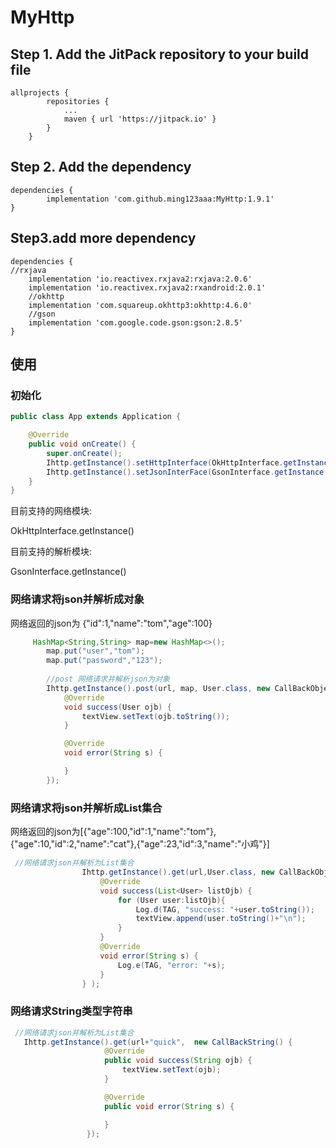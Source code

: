 # MyHttp

## Step 1. Add the JitPack repository to your build file
```
allprojects {
		repositories {
			...
			maven { url 'https://jitpack.io' }
		}
	}
```
## Step 2. Add the dependency
	dependencies {
	        implementation 'com.github.ming123aaa:MyHttp:1.9.1'
	}
  
## Step3.add more dependency
```
dependencies {
//rxjava
    implementation 'io.reactivex.rxjava2:rxjava:2.0.6'
    implementation 'io.reactivex.rxjava2:rxandroid:2.0.1'
    //okhttp
    implementation 'com.squareup.okhttp3:okhttp:4.6.0'
    //gson
    implementation 'com.google.code.gson:gson:2.8.5'
}
```

## 使用

### 初始化
```java
public class App extends Application {

    @Override
    public void onCreate() {
        super.onCreate();
        Ihttp.getInstance().setHttpInterface(OkHttpInterface.getInstance());//添加网络请求模块
        Ihttp.getInstance().setJsonInterFace(GsonInterface.getInstance());//添加json解析模块
    }
}
```
目前支持的网络模块:

OkHttpInterface.getInstance()


目前支持的解析模块:

GsonInterface.getInstance()

### 网络请求将json并解析成对象
网络返回的json为 {"id":1,"name":"tom","age":100}
```java
     HashMap<String,String> map=new HashMap<>();
        map.put("user","tom");
        map.put("password","123");
	
        //post 网络请求并解析json为对象
        Ihttp.getInstance().post(url, map, User.class, new CallBackObject<User>() {
            @Override
            void success(User ojb) {
                textView.setText(ojb.toString());
            }

            @Override
            void error(String s) {

            }
        });
```

###  网络请求将json并解析成List集合
网络返回的json为[{"age":100,"id":1,"name":"tom"},{"age":10,"id":2,"name":"cat"},{"age":23,"id":3,"name":"小鸡"}]
```java
 //网络请求json并解析为List集合
                Ihttp.getInstance().get(url,User.class, new CallBackObjects<User>() {
                    @Override
                    void success(List<User> listOjb) {
                        for (User user:listOjb){
                            Log.d(TAG, "success: "+user.toString());
                            textView.append(user.toString()+"\n");
                        }
                    }
                    @Override
                    void error(String s) {
                        Log.e(TAG, "error: "+s);
                    }
                } );
```
### 网络请求String类型字符串
```java
 //网络请求json并解析为List集合
   Ihttp.getInstance().get(url+"quick",  new CallBackString() {
                     @Override
                     public void success(String ojb) {
                         textView.setText(ojb);
                     }

                     @Override
                     public void error(String s) {

                     }
                 });
```